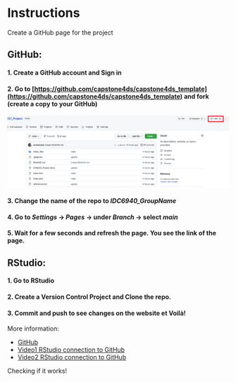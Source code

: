 # Instructions

Create a GitHub page for the project

## GitHub:
#### 1. Create a GitHub account and Sign in
#### 2. Go to [https://github.com/capstone4ds/capstone4ds_template](https://github.com/capstone4ds/capstone4ds_template) and fork (create a copy to your GitHub)
![fork](fork.png)
#### 3. Change the name of the repo to *IDC6940_GroupName*
#### 4. Go to *Settings* -> *Pages* -> under *Branch* -> select *main*
#### 5. Wait for a few seconds and refresh the page. You see the link of the page. 

## RStudio:
#### 1. Go to RStudio
#### 2. Create a Version Control Project and Clone the repo.
#### 3. Commit and push to see changes on the website et Voilà!

More information:
- [GitHub](https://happygitwithr.com/index.html)
- [Video1 RStudio connection to GitHub](https://www.youtube.com/watch?v=MdmnE3AnkQE)
- [Video2 RStudio connection to GitHub](https://www.youtube.com/watch?v=jN6tvgt3GK8)

Checking if it works!


